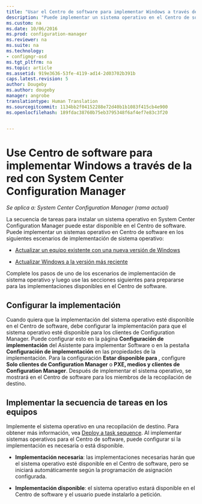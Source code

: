 ```yaml
---
title: "Usar el Centro de software para implementar Windows a través de la red | Configuration Manager"
description: "Puede implementar un sistema operativo en el Centro de software para actualizar un equipo existente con una nueva versión de Windows o para actualizar Windows a la versión más reciente."
ms.custom: na
ms.date: 10/06/2016
ms.prod: configuration-manager
ms.reviewer: na
ms.suite: na
ms.technology:
- configmgr-osd
ms.tgt_pltfrm: na
ms.topic: article
ms.assetid: 919e3636-53fe-4119-ad14-2d03702b391b
caps.latest.revision: 5
author: Dougeby
ms.author: dougeby
manager: angrobe
translationtype: Human Translation
ms.sourcegitcommit: 1134bb2f04152288e72d40b1b1083f415cb4e900
ms.openlocfilehash: 189fdac38760b75eb3795348f6af4ef7e83c3f20


---
```

# <a name="use-software-center-to-deploy-windows-over-the-network-with-system-center-configuration-manager"></a>Use Centro de software para implementar Windows a través de la red con System Center Configuration Manager

*Se aplica a: System Center Configuration Manager (rama actual)*

La secuencia de tareas para instalar un sistema operativo en System Center Configuration Manager puede estar disponible en el Centro de software. Puede implementar un sistemas operativo en Centro de software en los siguientes escenarios de implementación de sistema operativo:  

-   [Actualizar un equipo existente con una nueva versión de Windows](refresh-an-existing-computer-with-a-new-version-of-windows.md)  

-   [Actualizar Windows a la versión más reciente](upgrade-windows-to-the-latest-version.md)  

 Complete los pasos de uno de los escenarios de implementación de sistema operativo y luego use las secciones siguientes para prepararse para las implementaciones disponibles en el Centro de software.  

## <a name="configure-deployment-settings"></a>Configurar la implementación  
 Cuando quiera que la implementación del sistema operativo esté disponible en el Centro de software, debe configurar la implementación para que el sistema operativo esté disponible para los clientes de Configuration Manager. Puede configurar esto en la página **Configuración de implementación** del Asistente para implementar Software o en la pestaña **Configuración de implementación** en las propiedades de la implementación.  Para la configuración **Estar disponible para** , configure **Solo clientes de Configuration Manager** o **PXE, medios y clientes de Configuration Manager**. Después de implementar el sistema operativo, se mostrará en el Centro de software para los miembros de la recopilación de destino.  

##  <a name="a-namebkmkdeploya-deploy-the-task-sequence-to-computers"></a><a name="BKMK_Deploy"></a> Implementar la secuencia de tareas en los equipos  
 Implemente el sistema operativo en una recopilación de destino. Para obtener más información, vea [Deploy a task sequence](manage-task-sequences-to-automate-tasks.md#BKMK_DeployTS). Al implementar sistemas operativos para el Centro de software, puede configurar si la implementación es necesaria o está disponible.  

-   **Implementación necesaria**: las implementaciones necesarias harán que el sistema operativo esté disponible en el Centro de software, pero se iniciará automáticamente según la programación de asignación configurada.  

-   **Implementación disponible**: el sistema operativo estará disponible en el Centro de software y el usuario puede instalarlo a petición.  



<!--HONumber=Nov16_HO1-->


